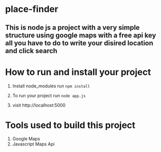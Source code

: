 # place-finder
## This is node js a project with a very simple structure using google maps with a free api key all you have to do to write your disired location and click search

# How to run and install your project

1. Install node_modules run
`npm install`

2. To run your project run
`node app.js`

3. visit http://localhost:5000

# Tools used to build this project
1. Google Maps
2. Javascript Maps Api

